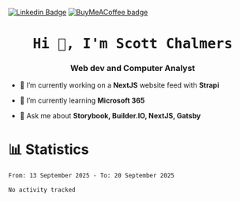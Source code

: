 [![Linkedin Badge](https://img.shields.io/badge/-LinkedIn-0e76a8?style=flat-square&logo=Linkedin&logoColor=white)](https://ca.linkedin.com/in/scott-chalmers)
[![BuyMeACoffee badge](https://img.shields.io/badge/Buy%20Me%20A%20Coffee-FFDD00?style=flat-square&logo=BuyMeACoffee&logoColor=black)](https://www.buymeacoffee.com/scottchalmers)

<h1 align="center" style="font-family:monospace">Hi 👋, I'm Scott Chalmers</h1>
<h3 align="center">Web dev and Computer Analyst</h3>

- 🔭 I’m currently working on a **NextJS** website feed with **Strapi**

- 🌱 I’m currently learning **Microsoft 365**

- 💬 Ask me about **Storybook, Builder.IO, NextJS, Gatsby**

# 📊 Statistics

<!--START_SECTION:waka-->

```txt
From: 13 September 2025 - To: 20 September 2025

No activity tracked
```

<!--END_SECTION:waka-->

<!-- Badges
### Workspace
[![Window badge](https://img.shields.io/badge/Windows-0078D6?style=for-the-badge&logo=windows&logoColor=white)](https://developer.microsoft.com/en-us/windows/)
[![Linux badge](https://img.shields.io/badge/Ubuntu-E95420?style=for-the-badge&logo=ubuntu&logoColor=white)](https://ubuntu.com/)
[![Android badge](https://img.shields.io/badge/Android-3DDC84?style=for-the-badge&logo=android&logoColor=white)](https://www.android.com/)
[![Docker badge](https://img.shields.io/badge/Docker-2496ED?style=for-the-badge&logo=docker&logoColor=white)](https://www.docker.com)
[![Raspberry Pi badge](https://img.shields.io/badge/RaspberryPi-A22846?style=for-the-badge&logo=RaspberryPi&logoColor=white)](https://www.raspberrypi.org)
[![Heroku badge](https://img.shields.io/badge/Heroku-430098?style=for-the-badge&logo=Heroku&logoColor=white)](https://www.heroku.com)
[![Linode badge](https://img.shields.io/badge/Linode-F8F5FA?style=for-the-badge&logo=Linode&logoColor=00A95C)](https://www.linode.com)

### Code Editor & IDE
[![Webstorm badge](https://img.shields.io/badge/WebStorm-1d8fcf?style=for-the-badge&logo=WebStorm&logoColor=black)](https://www.jetbrains.com/webstorm)
[![Visual Studio Code badge](https://img.shields.io/badge/Visual%20Studio%20Code-F8F5FA?style=for-the-badge&logo=VisualStudioCode&logoColor=007ACC)](https://code.visualstudio.com)

### Main Languages
[![HTML5 badge](https://img.shields.io/badge/HTML5-E34F26?style=for-the-badge&logo=html5&logoColor=white)](https://developer.mozilla.org/en-US/docs/Glossary/HTML5)
[![CSS3 badge](https://img.shields.io/badge/CSS3-1572B6?style=for-the-badge&logo=css3&logoColor=white)](https://developer.mozilla.org/en-US/docs/Web/CSS)
[![JavaScript badge](https://img.shields.io/badge/JavaScript-F7DF1E?style=for-the-badge&logo=javascript&logoColor=black)](https://developer.mozilla.org/en-US/docs/Web/JavaScript/Guide)
[![TypeScript badge](https://img.shields.io/badge/TypeScript-007ACC?style=for-the-badge&logo=typescript&logoColor=white)](https://www.typescriptlang.org)

### Tests
[![Jest badge](https://img.shields.io/badge/Jest-C21325?style=for-the-badge&logo=Jest&logoColor=white)](https://jestjs.io)
[![Postman badge](https://img.shields.io/badge/Postman-FF6C37?style=for-the-badge&logo=Postman&logoColor=white)](https://www.postman.com)
[![Storybook badge](https://img.shields.io/badge/Storybook-FF4785?style=for-the-badge&logo=Storybook&logoColor=white)](https://storybook.js.org)

### Favorite framework & library
[![React badge](https://img.shields.io/badge/React-20232A?style=for-the-badge&logo=react&logoColor=61DAFB)](https://reactjs.org)
[![Gatsby badge](https://img.shields.io/badge/Gatsby-663399?style=for-the-badge&logo=gatsby&logoColor=white)](https://www.gatsbyjs.com)
[![NextJS badge](https://img.shields.io/badge/Next.JS-000000?style=for-the-badge&logo=Next.js&logoColor=white)](https://nextjs.org)

[![Tailwind CSS badge](https://img.shields.io/badge/Tailwind_CSS-38B2AC?style=for-the-badge&logo=tailwind-css&logoColor=white)](https://tailwindcss.com)
[![Bootstrap badge](https://img.shields.io/badge/Bootstrap-7952B3?style=for-the-badge&logo=bootstrap&logoColor=white)](https://getbootstrap.com)

[![Git badge](https://img.shields.io/badge/Git-F05032?style=for-the-badge&logo=Git&logoColor=white)](https://git-scm.com)
[![Strapi badge](https://img.shields.io/badge/Strapi-2F2E8B?style=for-the-badge&logo=Strapi&logoColor=white)](https://strapi.io)
[![Font Awesome badge](https://img.shields.io/badge/Font_Awesome-528DD7?style=for-the-badge&logo=FontAwesome&logoColor=white)](https://aframe.io/)
[![A-Frame badge](https://img.shields.io/badge/AFrame-EF2D5E?style=for-the-badge&logo=AFrame&logoColor=white)](https://aframe.io/)

### Database
[![MySQL badge](https://img.shields.io/badge/MySQL-4479A1?style=for-the-badge&logo=MySQL&logoColor=black)](https://www.mysql.com)
[![PostgreSQL badge](https://img.shields.io/badge/PostgreSQL-4169E1?style=for-the-badge&logo=PostgreSQL&logoColor=white)](https://www.postgresql.org)
[![Microsoft SQL Server badge](https://img.shields.io/badge/Microsoft%20SQL%20Server-CC2927?style=for-the-badge&logo=MicrosoftSQLServer&logoColor=white)](https://www.microsoft.com/en-ca/sql-server)

### Other
[![C# badge](https://img.shields.io/badge/C%23-239120?style=for-the-badge&logo=c-sharp&logoColor=white)](https://dotnet.microsoft.com/en-us/languages/csharp)
[![Java badge](https://img.shields.io/badge/Java-ED8B00?style=for-the-badge&logo=java&logoColor=white)](https://www.java.com)
[![Python badge](https://img.shields.io/badge/Python-3776AB?style=for-the-badge&logo=python&logoColor=white)](https://www.python.org)
[![Unity badge](https://img.shields.io/badge/Unity-100000?style=for-the-badge&logo=unity&logoColor=white)](https://unity.com)
-->
